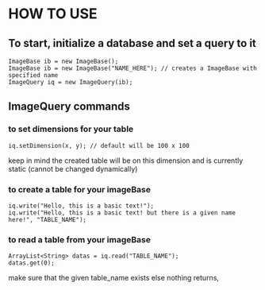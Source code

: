 # HOW TO USE

## To start, initialize a database and set a query to it

```
ImageBase ib = new ImageBase();
ImageBase ib = new ImageBase("NAME_HERE"); // creates a ImageBase with specified name
ImageQuery iq = new ImageQuery(ib);
```

## ImageQuery commands
### to set dimensions for your table
```
iq.setDimension(x, y); // default will be 100 x 100 
```
keep in mind the created table will be on this dimension and is currently static (cannot be changed dynamically)

### to create a table for your imageBase
```
iq.write("Hello, this is a basic text!");
iq.write("Hello, this is a basic text! but there is a given name here!", "TABLE_NAME");
```

### to read a table from your imageBase
```
ArrayList<String> datas = iq.read("TABLE_NAME");
datas.get(0);
```
make sure that the given table_name exists else nothing returns,

